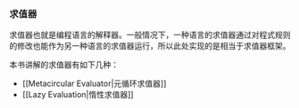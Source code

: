### 求值器

求值器也就是编程语言的解释器。一般情况下，一种语言的求值器通过对程式规则的修改也能作为另一种语言的求值器运行，所以此处实现的是相当于求值器框架。

本书讲解的求值器有如下几种：

- [[Metacircular Evaluator|元循环求值器]]
- [[Lazy Evaluation|惰性求值器]]